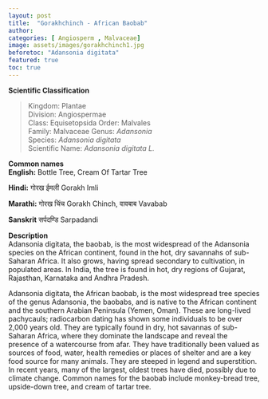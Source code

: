 ```yaml
---
layout: post
title:  "Gorakhchinch - African Baobab"
author: 
categories: [ Angiosperm , Malvaceae]
image: assets/images/gorakhchinch1.jpg
beforetoc: "Adansonia digitata"
featured: true
toc: true
---
```

  
**Scientific Classification**  
>Kingdom:			Plantae  
>Division:			Angiospermae  
>Class:				Equisetopsida 
>Order:				Malvales   
>Family:			Malvaceae 
>Genus:				*Adansonia*  
>Species:			*Adansonia digitata*  
>Scientific Name:	*Adansonia digitata L.*  
  
**Common names**  
**English:** Bottle Tree, Cream Of Tartar Tree

**Hindi:** 	गोरख ईमली Gorakh Imli

**Marathi:** 	गोरख चिंच Gorakh Chinch, वावबाब Vavabab

**Sanskrit**  सर्पदण्डि Sarpadandi
  
**Description**  
Adansonia digitata, the baobab, is the most widespread of the Adansonia species on the African continent, found in the hot, dry savannahs of sub-Saharan Africa. It also grows, having spread secondary to cultivation, in populated areas. In India, the tree is found in hot, dry regions of Gujarat, Rajasthan, Karnataka and Andhra Pradesh.


Adansonia digitata, the African baobab, is the most widespread tree species of the genus Adansonia, the baobabs, and is native to the African continent and the southern Arabian Peninsula (Yemen, Oman). These are long-lived pachycauls; radiocarbon dating has shown some individuals to be over 2,000 years old. They are typically found in dry, hot savannas of sub-Saharan Africa, where they dominate the landscape and reveal the presence of a watercourse from afar. They have traditionally been valued as sources of food, water, health remedies or places of shelter and are a key food source for many animals. They are steeped in legend and superstition. In recent years, many of the largest, oldest trees have died, possibly due to climate change. Common names for the baobab include monkey-bread tree, upside-down tree, and cream of tartar tree.

